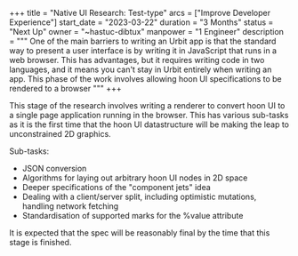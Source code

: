 +++
title = "Native UI Research: Test-type"
arcs = ["Improve Developer Experience"]
start_date = "2023-03-22"
duration = "3 Months"
status = "Next Up"
owner = "~hastuc-dibtux"
manpower = "1 Engineer"
description = """
One of the main barriers to writing an Urbit app is that the standard way to present a user interface is by writing it in JavaScript that runs in a web browser.  This has advantages, but it requires writing code in two languages, and it means you can't stay in Urbit entirely when writing an app. This phase of the work involves allowing hoon UI specifications to be rendered to a browser
"""
+++

This stage of the research involves writing a renderer to convert hoon UI to a single page application running in the browser. This has various sub-tasks as it is the first time that the hoon UI datastructure will be making the leap to unconstrained 2D graphics.

Sub-tasks:
- JSON conversion
- Algorithms for laying out arbitrary hoon UI nodes in 2D space
- Deeper specifications of the "component jets" idea
- Dealing with a client/server split, including optimistic mutations, handling network fetching
- Standardisation of supported marks for the %value attribute

It is expected that the spec will be reasonably final by the time that this stage is finished.


